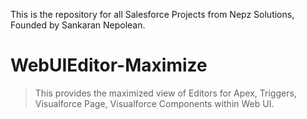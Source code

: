 This is the repository for all Salesforce Projects from Nepz Solutions, Founded by Sankaran Nepolean.

# WebUIEditor-Maximize
  > This provides the maximized view of Editors for Apex, Triggers, Visualforce Page, Visualforce Components within Web UI.
